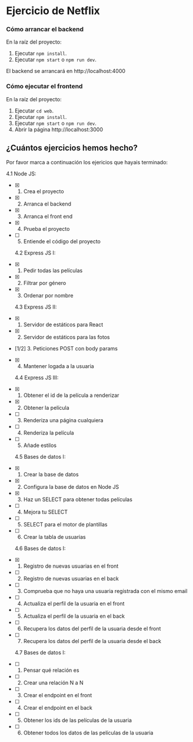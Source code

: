 # Ejercicio de Netflix

### Cómo arrancar el backend

En la raíz del proyecto:

1. Ejecutar `npm install`.
1. Ejecutar `npm start` o `npm run dev`.

El backend se arrancará en http://localhost:4000

### Cómo ejecutar el frontend

En la raíz del proyecto:

1. Ejecutar `cd web`.
1. Ejecutar `npm install`.
1. Ejecutar `npm start` o `npm run dev`.
1. Abrir la página http://localhost:3000

## ¿Cuántos ejercicios hemos hecho?

Por favor marca a continuación los ejericios que hayais terminado:

  4.1 Node JS:

- [x] 1. Crea el proyecto
- [x] 2. Arranca el backend
- [x] 3. Arranca el front end
- [x] 4. Prueba el proyecto
- [ ] 5. Entiende el código del proyecto

  4.2 Express JS I:

- [x] 1. Pedir todas las películas
- [x] 2. Filtrar por género
- [x] 3. Ordenar por nombre

  4.3 Express JS II:

- [x] 1. Servidor de estáticos para React
- [x] 2. Servidor de estáticos para las fotos
- [1/2] 3. Peticiones POST con body params
- [x] 4. Mantener logada a la usuaria

  4.4 Express JS III:

- [x] 1. Obtener el id de la película a renderizar
- [x] 2. Obtener la película
- [ ] 3. Renderiza una página cualquiera
- [ ] 4. Renderiza la película
- [ ] 5. Añade estilos

  4.5 Bases de datos I:

- [x] 1. Crear la base de datos
- [x] 2. Configura la base de datos en Node JS
- [x] 3. Haz un SELECT para obtener todas películas
- [ ] 4. Mejora tu SELECT
- [ ] 5. SELECT para el motor de plantillas
- [ ] 6. Crear la tabla de usuarias

  4.6 Bases de datos I:

- [x] 1. Registro de nuevas usuarias en el front
- [ ] 2. Registro de nuevas usuarias en el back
- [ ] 3. Comprueba que no haya una usuaria registrada con el mismo email
- [ ] 4. Actualiza el perfil de la usuaria en el front
- [ ] 5. Actualiza el perfil de la usuaria en el back
- [ ] 6. Recupera los datos del perfil de la usuaria desde el front
- [ ] 7. Recupera los datos del perfil de la usuaria desde el back

  4.7 Bases de datos I:

- [ ] 1. Pensar qué relación es
- [ ] 2. Crear una relación N a N
- [ ] 3. Crear el endpoint en el front
- [ ] 4. Crear el endpoint en el back
- [ ] 5. Obtener los ids de las películas de la usuaria
- [ ] 6. Obtener todos los datos de las películas de la usuaria
